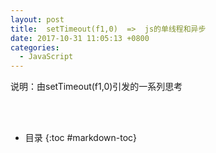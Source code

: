 ```yaml
---
layout: post
title:  setTimeout(f1,0)  =>  js的单线程和异步
date: 2017-10-31 11:05:13 +0800
categories:
  - JavaScript
---
```


说明：由setTimeout(f1,0)引发的一系列思考

<br/><br/>

- 目录
{:toc #markdown-toc}

